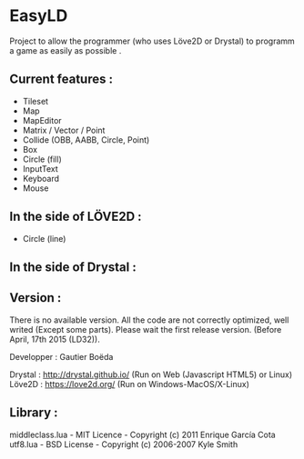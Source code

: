 # EasyLD

Project to allow the programmer (who uses Löve2D or Drystal) to programm a game as easily as possible .

Current features :
-----------------

* Tileset
* Map
* MapEditor
* Matrix / Vector / Point
* Collide (OBB, AABB, Circle, Point)
* Box
* Circle (fill)
* InputText
* Keyboard
* Mouse

In the side of LÖVE2D :
----------------------

* Circle (line)

In the side of Drystal :
----------------------

Version :
---------

There is no available version. All the code are not correctly optimized, well writed (Except some parts). Please wait the first release version. (Before April, 17th 2015 (LD32)).

Developper : Gautier Boëda

Drystal : http://drystal.github.io/ (Run on Web (Javascript HTML5) or Linux)  
Löve2D : https://love2d.org/ (Run on Windows-MacOS/X-Linux)


Library :
---------

middleclass.lua - MIT Licence - Copyright (c) 2011 Enrique García Cota  
utf8.lua - BSD License - Copyright (c) 2006-2007 Kyle Smith  